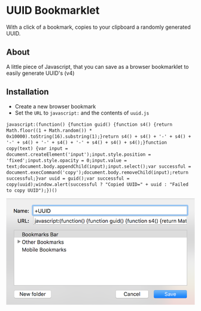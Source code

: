 # UUID Bookmarklet
With a click of a bookmark, copies to your clipboard a randomly generated UUID.

## About
A little piece of Javascript, that you can save as a browser bookmarklet to easily generate UUID's (v4)

## Installation
- Create a new browser bookmark
- Set the `URL` to `javascript:` and the contents of `uuid.js`
``` 
javascript:(function() {function guid() {function s4() {return Math.floor((1 + Math.random()) * 0x10000).toString(16).substring(1);}return s4() + s4() + '-' + s4() + '-' + s4() + '-' + s4() + '-' + s4() + s4() + s4();}function copy(text) {var input = document.createElement('input');input.style.position = 'fixed';input.style.opacity = 0;input.value = text;document.body.appendChild(input);input.select();var successful = document.execCommand('copy');document.body.removeChild(input);return successful;}var uuid = guid();var successful = copy(uuid);window.alert(successful ? "Copied UUID=" + uuid : "Failed to copy UUID");})()
```
![Bookmarklet](/bookmarklet.png)
